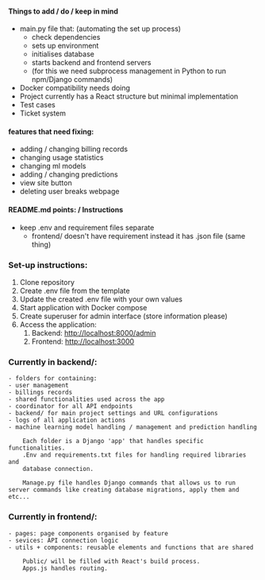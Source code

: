 
#### Things to add / do / keep in mind
- main.py file that: (automating the set up process)
	- check dependencies 
	- sets up environment
	- initialises database
	- starts backend and frontend servers 
	- (for this we need subprocess management in Python to run npm/Django commands)
- Docker compatibility needs doing 
- Project currently has a React structure but minimal implementation 
- Test cases
- Ticket system



#### features that need fixing:

- adding / changing billing records 
- changing usage statistics 
- changing ml models 
- adding / changing predictions 
- view site button 
- deleting user breaks webpage 





#### README.md points: / Instructions 

- keep .env and requirement files separate 
	- frontend/ doesn't have requirement instead it has .json file (same thing)


### Set-up instructions:

1. Clone repository 
2. Create .env file from the template 
3. Update the created .env file with your own values
4. Start application with Docker compose 
5. Create superuser for admin interface (store information please)
6. Access the application:
	1. Backend: [http://localhost:8000/admin](http://localhost:8000/admin)
	2. Frontend: [http://localhost:3000](http://localhost:3000)



### Currently in backend/: 
	- folders for containing:
	- user management 
	- billings records
	- shared functionalities used across the app 
	- coordinator for all API endpoints 
	- backend/ for main project settings and URL configurations 
	- logs of all application actions 
	- machine learning model handling / management and prediction handling 

		Each folder is a Django 'app' that handles specific functionalities. 
		.Env and requirements.txt files for handling required libraries and 
		database connection. 

		Manage.py file handles Django commands that allows us to run server commands like creating database migrations, apply them and etc... 

### Currently in frontend/:
	- pages: page components organised by feature 
	- sevices: API connection logic 
	- utils + components: reusable elements and functions that are shared 

		Public/ will be filled with React's build process.
		Apps.js handles routing. 